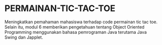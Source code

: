 # PERMAINAN-TIC-TAC-TOE
Meningkatkan pemahaman mahasiswa terhadap code permainan tic tac toe. Selain itu, modul 6 memberikan pengetahuan tentang Object Oriented Programming menggunakan bahasa pemrograman Java terutama Java Swing dan Japplet.
